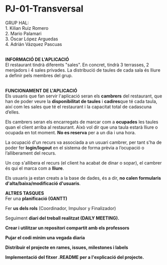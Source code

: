 # PJ-01-Transversal
GRUP HAL:<br>
    1. Kilian Ruiz Romero<br>
    2. Mario Palamari<br>
    3. Óscar López Arguedas<br>
    4. Adrián Vázquez Pascuas<br><br>

<b>INFORMACIÓ DE L'APLICACIÓ</b><br>
El restaurant tindrà diferents "sales". En concret, tindrà 3 terrasses, 2 menjadors i 4 sales privades. La distribució de taules de cada sala és lliure a definir pels membres del grup.<br><br>

<b>FUNCIONAMENT DE L'APLICACIÓ</b><br>
Els usuaris que fan servir l'aplicació seran els <b>cambrers</b> del restaurant, que han de poder veure la <b>disponibilitat de taules</b> i <b>cadires</b>que té cada taula, així com les sales que té el restaurant i la capacitat total de cadascuna d’elles.<br>

Els cambrers seran els encarregats de marcar com a <b>ocupades</b> les taules quan el client arriba al restaurant. Això vol dir que una taula estarà lliure o ocupada en tot moment. <b>No es reserva</b> per a un dia i una hora.<br>

La ocupació d'un recurs va associada a un usuari cambrer, per tant s'ha de poder fer <b>login/logout</b> en el sistema de forma prèvia a l’ocupació o l’alliberament del recurs.<br>

Un cop s'allibera el recurs (el client ha acabat de dinar o sopar), el cambrer és qui el marca com a <b>lliure</b>.<br>

Els usuaris ja estan creats a la base de dades, és a dir, <b>no calen formularis d'alta/baixa/modificació d'usuaris</b>.<br>

<b>ALTRES TASQUES</b><br>
Fer una <b>planificació (GANTT)</b><br>

Fer <b>us dels rols</b> (Coordinador, Impulsor y Finalizador)<br>

Seguiment <b>diari<b> del treball realitzat (DAILY MEETING).<br>

Crear i utilitzar un repositori compartit amb els <b>professors</b><br>

Pujar el codi mínim <b>una vegada</b> diaria<br>

<b>Distribuir el projecte</b> en rames, issues, milestones i labels<br>

Implementació del <b>fitxer .README</b> per a l'explicació del projecte.<br>